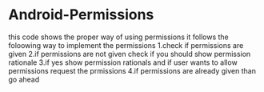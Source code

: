 # Android-Permissions

this code shows the proper way of using permissions
it follows the foloowing way to implement the permissions
1.check if permissions are given
2.if permissions are not given check if you should show permission rationale
3.if yes show permission rationals and if user wants to allow permissions request the prmissions
4.if permissions are already given than go ahead 
